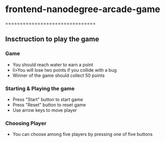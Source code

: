 # frontend-nanodegree-arcade-game
===============================

## Insctruction to play the game

### Game
- You should reach water to earn a point 
- li>You will lose two points if you collide with a bug
- Winner of the game should collect 50 points

### Starting & Playing the game 
- Press "Start" button to start game 
- Press "Reset" button to reset game
- Use arrow keys to move player 

### Choosing Player
- You can choose among five players by pressing one of five buttons